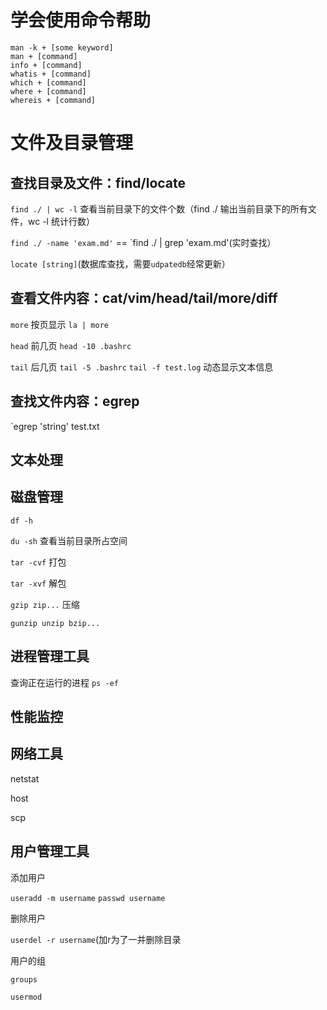 # 学会使用命令帮助

```
man -k + [some keyword]
man + [command]
info + [command]
whatis + [command]
which + [command]
where + [command]
whereis + [command]
```

# 文件及目录管理

## 查找目录及文件：find/locate

`find ./ | wc -l`  查看当前目录下的文件个数（find ./ 输出当前目录下的所有文件，wc -l 统计行数）

`find ./ -name 'exam.md'` == `find ./ | grep 'exam.md'(实时查找）

`locate [string]`(数据库查找，需要`udpatedb`经常更新）

## 查看文件内容：cat/vim/head/tail/more/diff
`more` 按页显示
`la | more`

`head` 前几页
`head -10 .bashrc`

`tail` 后几页
`tail -5 .bashrc`
`tail -f test.log` 动态显示文本信息

## 查找文件内容：egrep
`egrep 'string' test.txt

## 文本处理 

## 磁盘管理

`df -h`

`du -sh` 查看当前目录所占空间

`tar -cvf` 打包

`tar -xvf` 解包

`gzip zip...` 压缩

`gunzip unzip bzip...`

## 进程管理工具

查询正在运行的进程
`ps -ef`

## 性能监控

## 网络工具

netstat

host

scp

## 用户管理工具

添加用户

`useradd -m username`
`passwd username`

删除用户

`userdel -r username`(加r为了一并删除目录

用户的组

`groups`

`usermod`

